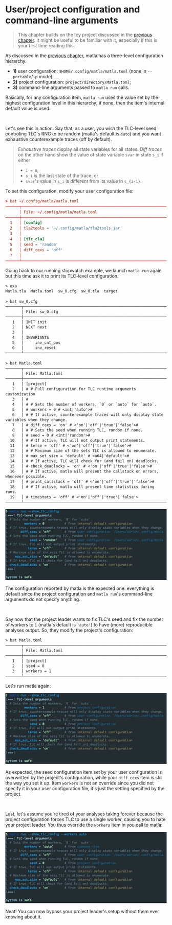 # User/project configuration and command-line arguments

> This chapter builds on the toy project discussed in the [previous chapter](../project). It might
> be useful to be familiar with it, especially if this is your first time reading this.

As discussed in the [previous chapter](../project), matla has a three-level configuration
hierarchy.

- **1)** user configuration: `$HOME/.config/matla/matla.toml` (none in `--portable`/`-p` mode);
- **2)** project configuration: `project/directory/Matla.toml`;
- **3)** command-line arguments passed to `matla run` calls.

Basically, for any configuration item, `matla run` uses the value set by the highest configuration
level in this hierarchy; if none, then the item's internal default value is used.

</br>

Let's see this in action. Say that, as a user, you wish the TLC-level seed controling TLC's RNG to
be random (matla's default is `auto`) and you want exhaustive counterexample traces (off by
default).

> *Exhaustive traces* display all state variables for all states. *Diff traces* on the other hand
> show the value of state variable `svar` in state `s_i` if either
> - `i = 0`,
> - `s_i` is the last state of the trace, or
> - `svar`'s value in `s_i` is different from its value in `s_{i-1}`.

To set this configuration, modify your user configuration file:

```toml
> bat ~/.config/matla/matla.toml
──────┬────────────────────────────────────────────────────────────────────────
      │ File: ~/.config/matla/matla.toml
──────┼────────────────────────────────────────────────────────────────────────
  1   │ [config]
  2   │ tla2tools = '~/.config/matla/tla2tools.jar'
  3   │
  4   │ [tlc_cla]
  5   │ seed = 'random'
  6   │ diff_cexs = 'off'
  7   │
──────┴────────────────────────────────────────────────────────────────────────
```

Going back to our running stopwatch example, we launch `matla run` again but this time ask it to
print its TLC-level configuration.

```text
> exa
Matla.tla  Matla.toml  sw_0.cfg  sw_0.tla  target

> bat sw_0.cfg
───────┬────────────────────────────────────────────────────────────────────────
       │ File: sw_0.cfg
───────┼────────────────────────────────────────────────────────────────────────
   1   │ INIT init
   2   │ NEXT next
   3   │
   4   │ INVARIANTS
   5   │     inv_cnt_pos
   6   │     inv_reset
───────┴────────────────────────────────────────────────────────────────────────

> bat Matla.toml
───────┬────────────────────────────────────────────────────────────────────────
       │ File: Matla.toml
───────┼────────────────────────────────────────────────────────────────────────
   1   │ [project]
   2   │ # # Full configuration for TLC runtime arguments customization
   3   │ #
   4   │ # # Sets the number of workers, `0` or `auto` for `auto`.
   5   │ # workers = 0 # <int|'auto'>#
   6   │ # # If active, counterexample traces will only display state variables when they change.
   7   │ # diff_cexs = 'on' # <'on'|'off'|'true'|'false'>#
   8   │ # # Sets the seed when running TLC, random if none.
   9   │ # seed = 0 # <int|'random'>#
  10   │ # # If active, TLC will not output print statements.
  11   │ # terse = 'off' # <'on'|'off'|'true'|'false'>#
  12   │ # # Maximum size of the sets TLC is allowed to enumerate.
  13   │ # max_set_size = 'default' # <u64|'default'>#
  14   │ # # If active, TLC will check for (and fail on) deadlocks.
  15   │ # check_deadlocks = 'on' # <'on'|'off'|'true'|'false'>#
  16   │ # # If active, matla will present the callstack on errors, whenever possible.
  17   │ # print_callstack = 'off' # <'on'|'off'|'true'|'false'>#
  18   │ # # If active, matla will present time statistics during runs.
  19   │ # timestats = 'off' # <'on'|'off'|'true'|'false'>
───────┴────────────────────────────────────────────────────────────────────────
```

![Matla TLC config 1](code/matla_tlc_config_1.png)

The configuration reported by matla is the expected one: everything is default since the project
configuration and `matla run`'s command-line arguments do not specify anything.

</br>

Say now that the project leader wants to fix TLC's seed and fix the number of workers to `1`
(matla's default is `'auto'`) to have (more) reproducible analyses output. So, they modify the
project's configuration:

```text
> bat Matla.toml
───────┬────────────────────────────────────────────────────────────────────────
       │ File: Matla.toml
───────┼────────────────────────────────────────────────────────────────────────
   1   │ [project]
   2   │ seed = 0
   3   │ workers = 1
───────┴────────────────────────────────────────────────────────────────────────
```

Let's run matla again:

![Matla TLC config 2](code/matla_tlc_config_2.png)

As expected, the seed configuration item set by your user configuration is overwritten by the
project's configuration, while your `diff_cexs` item is still the way you set it up. Item `workers`
is not an override since you did not specify it in your user configuration file, it's just the
setting specified by the project.

<br/>

Last, let's assume you're tired of your analyses taking forever because the project configuration
forces TLC to use a single worker, causing you to hate your project leader. You thus override the
`workers` item in you call to matla:

![Matla TLC config 3](code/matla_tlc_config_3.png)

Neat! You can now bypass your project leader's setup without them ever knowing about it.

